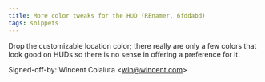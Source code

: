 ```yaml
---
title: More color tweaks for the HUD (REnamer, 6fddabd)
tags: snippets
---
```


Drop the customizable location color; there really are only a few colors that look good on HUDs so there is no sense in offering a preference for it.

Signed-off-by: Wincent Colaiuta &lt;win@wincent.com&gt;
